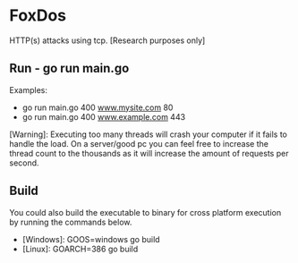 # FoxDos 
HTTP(s) attacks using tcp. [Research purposes only]

## Run - go run main.go <threads> <target> <port>
  Examples:
 - go run main.go 400 www.mysite.com 80
 - go run main.go 400 www.example.com 443

[Warning]: Executing too many threads will crash your computer if it fails to handle the load. On a server/good pc you can feel free to increase the thread count to the thousands as it will increase the amount of requests per second.

## Build
You could also build the executable to binary for cross platform execution by running the commands below.
 - [Windows]: GOOS=windows go build 
 - [Linux]: GOARCH=386 go build

